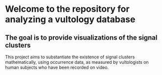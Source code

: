 # Welcome to the repository for analyzing a vultology database

## The goal is to provide visualizations of the signal clusters

This project aims to substantiate the existence of signal clusters mathematically,
using occurrence data, as measured by vultologists on human subjects who have been recorded on video.
